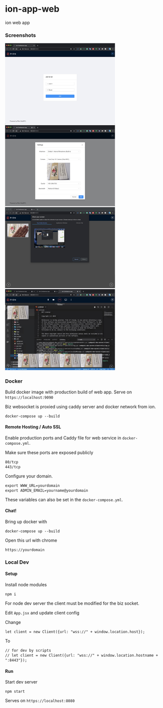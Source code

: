 # ion-app-web

ion web app

### Screenshots

<img width="360" height="265" src=".github/screenshots/ion-01.jpg"/> <img width="360" height="265" src=".github/screenshots/ion-02.jpg"/>
<img width="360" height="265" src=".github/screenshots/ion-04.jpg"/> <img width="360" height="265" src=".github/screenshots/ion-05.jpg"/>

### Docker

Build docker image with production build of web app. Serve on `https://localhost:9090`

Biz websocket is proxied using caddy server and docker network from ion.

```
docker-compose up --build
```

#### Remote Hosting / Auto SSL

Enable production ports and Caddy file for web service in `docker-compose.yml`.

Make sure these ports are exposed publicly

```
80/tcp
443/tcp
```

Configure your domain.

```
export WWW_URL=yourdomain
export ADMIN_EMAIL=yourname@yourdomain
```

These variables can also be set in the `docker-compose.yml`.

#### Chat!

Bring up docker with

```
docker-compose up --build
```

Open this url with chrome

```
https://yourdomain
```

### Local Dev

#### Setup

Install node modules

```
npm i
```

For node dev server the client must be modified for the biz socket.

Edit `App.jsx` and update client config

Change

```
let client = new Client({url: "wss://" + window.location.host});
```

To

```
// for dev by scripts
// let client = new Client({url: "wss://" + window.location.hostname + ":8443"});
```

#### Run

Start dev server

```
npm start
```

Serves on `https://localhost:8080`

